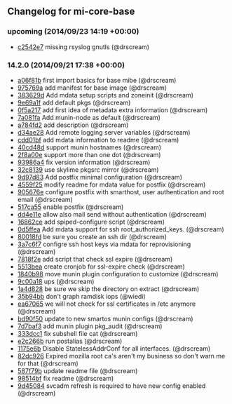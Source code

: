 ## Changelog for mi-core-base

### upcoming (2014/09/23 14:19 +00:00)

- [c2542e7](https://github.com/skylime/mi-core-base/commit/c2542e793ec21ecf837d55308a43026157f2c95a) missing rsyslog gnutls (@drscream)

### 14.2.0 (2014/09/21 17:38 +00:00)

- [a06f81b](https://github.com/skylime/mi-core-base/commit/a06f81b71b28f681c71320539409a22d0845e021) first import basics for base mibe (@drscream)
- [975769a](https://github.com/skylime/mi-core-base/commit/975769a098549e7c918e0c03aa487db82a9ee2cc) add manifest for base image (@drscream)
- [383629d](https://github.com/skylime/mi-core-base/commit/383629d683f483563cf34be4211c03c86cc6a2a9) Add mdata setup scripts and zoneinit (@drscream)
- [9e69a1f](https://github.com/skylime/mi-core-base/commit/9e69a1f8c8d50a3676ccae87869ef0f08857d213) add default pkgs (@drscream)
- [0f5a217](https://github.com/skylime/mi-core-base/commit/0f5a217efbc965e86c15aa83ecc92a9dedeb2db9) add first idea of metadata extra information (@drscream)
- [7a081fa](https://github.com/skylime/mi-core-base/commit/7a081face1e6838e80a4d37cd169103901c8b249) Add munin-node as default (@drscream)
- [a784fd2](https://github.com/skylime/mi-core-base/commit/a784fd206623f36f8002f81334667ed9059bdf02) add description (@drscream)
- [d34ae28](https://github.com/skylime/mi-core-base/commit/d34ae282b288d531d24e71fd5496a5b183295e8f) Add remote logging server variables (@drscream)
- [cdd01bf](https://github.com/skylime/mi-core-base/commit/cdd01bfc667ec38b43c32168ee708ed3c05b0e5e) add mdata information to readme (@drscream)
- [40cd48d](https://github.com/skylime/mi-core-base/commit/40cd48d579efc2284d373c5a88581fea3990da6f) support munin hostnames (@drscream)
- [2f8a00e](https://github.com/skylime/mi-core-base/commit/2f8a00e164944e025e49f642f1e5b2dcd43b6fdd) support more than one dot (@drscream)
- [93986a4](https://github.com/skylime/mi-core-base/commit/93986a45f4fc5193cfb78379c3bbde70503fa2c8) fix version information (@drscream)
- [32c8139](https://github.com/skylime/mi-core-base/commit/32c8139e5288043873c67cca34126cc335d6d40a) use skylime pkgsrc mirror (@drscream)
- [9d97d83](https://github.com/skylime/mi-core-base/commit/9d97d83daa2b41d5373b4b86607f22c8239d5d61) Add postfix minimal configuration (@drscream)
- [4559f25](https://github.com/skylime/mi-core-base/commit/4559f255360225b49cd677251aae06268866a5be) modify readme for mdata value for postfix (@drscream)
- [905676e](https://github.com/skylime/mi-core-base/commit/905676e1789b456a471e7a998688d36c6d33e87f) configure postfix with smarthost, user authentication and root email (@drscream)
- [517ca55](https://github.com/skylime/mi-core-base/commit/517ca55075ad320988b0399fd387e29cdfa536f7) enable postfix (@drscream)
- [dd4e11e](https://github.com/skylime/mi-core-base/commit/dd4e11eee51f0f1b5998b218d2064cffaded8ea9) allow also mail send without authentication (@drscream)
- [16862ce](https://github.com/skylime/mi-core-base/commit/16862ce42c1c387618ced3c65396be20339d16f3) add spiped-configure script (@drscream)
- [0d5ffea](https://github.com/skylime/mi-core-base/commit/0d5ffea6c65e176581b75998ef62d7e3da21c71b) Add mdata support for ssh root_authorized_keys. (@drscream)
- [80018fd](https://github.com/skylime/mi-core-base/commit/80018fdf371b2e78ce3ef8c849c80b944046f847) be sure you create an ssh dir (@drscream)
- [3a7c6f7](https://github.com/skylime/mi-core-base/commit/3a7c6f700eadabade580d6654b30ac19c56e1a63) configre ssh host keys via mdata for reprovisioning (@drscream)
- [7818f2e](https://github.com/skylime/mi-core-base/commit/7818f2e3f4a2e90140677e83b4432f8ced85a054) add script that check ssl expire (@drscream)
- [5513bea](https://github.com/skylime/mi-core-base/commit/5513bea1325e643f6875b4b54e5f3fbbb42974b6) create cronjob for ssl-expire check (@drscream)
- [1840b98](https://github.com/skylime/mi-core-base/commit/1840b98d5b4b4d261f1627046a51447cf1ea4d60) move munin plugin configuration to customize (@drscream)
- [9c00a18](https://github.com/skylime/mi-core-base/commit/9c00a18bd70c6b8066b9608602f4dc4f2014eeb3) ups (@drscream)
- [1a4d828](https://github.com/skylime/mi-core-base/commit/1a4d82812485cf1da08ca5ff1da3f925da83061a) be sure we skip the directory on extract (@drscream)
- [35b94bb](https://github.com/skylime/mi-core-base/commit/35b94bb0077a92f932b05897bf9b8e8dc4890d7e) don't graph ramdisk iops (@wiedi)
- [ea67065](https://github.com/skylime/mi-core-base/commit/ea670656ff0e81a038c8a23fd1082788e62705d3) we will not check for ssl certificates in /etc anymore (@drscream)
- [bd90f50](https://github.com/skylime/mi-core-base/commit/bd90f50e23fbaddc029b69baa3e665d5a48319a3) update to new smartos munin configs (@drscream)
- [7d7baf3](https://github.com/skylime/mi-core-base/commit/7d7baf333e6a1e16d526efa3821395b8954a60d1) add munin plugin pkg_audit (@drscream)
- [333dcc1](https://github.com/skylime/mi-core-base/commit/333dcc165960eb3f359782519736db6f6f21b398) fix subshell file cat (@drscream)
- [e2c266b](https://github.com/skylime/mi-core-base/commit/e2c266b631c4979e7f056565239359087e707760) run postalias (@drscream)
- [1175e6b](https://github.com/skylime/mi-core-base/commit/1175e6b48b06bbdb10daa3c6f293ef74d6f3c717) Disable StatelessAddrConf for all interfaces. (@drscream)
- [82dc926](https://github.com/skylime/mi-core-base/commit/82dc926f68a11ca6d549090879c5d167f78e8606) Expired mozilla root ca's aren't my business so don't warn me for that (@drscream)
- [587f79b](https://github.com/skylime/mi-core-base/commit/587f79ba3194a06d4ad7480607a0ec5ad00b30d6) update readme file (@drscream)
- [98514bf](https://github.com/skylime/mi-core-base/commit/98514bf50b2594ee6f319b359feab57b5f4b76f6) fix readme (@drscream)
- [9d45084](https://github.com/skylime/mi-core-base/commit/9d45084cfb7deb5aa02593a33f254265f94553d1) svcadm refresh is required to have new config enabled (@drscream)
